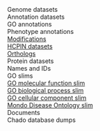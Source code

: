 <div class="left-menu-part left-menu-item"><a routerLink="//downloads/genome-datasets">Genome datasets</a></div>
<div class="left-menu-part left-menu-item">Annotation datasets</div>
<div class="left-menu-part left-sub-menu-item"><a routerLink="/downloads/go-annotations">GO annotations</a></div>
<div class="left-menu-part left-sub-menu-item"><a routerLink="/downloads/phenotype-annotations">Phenotype annotations</a></div>
<div class="left-menu-part left-sub-menu-item"><a href="https://www.pombase.org/data/annotations/modifications/">Modifications</a></div>
<div class="left-menu-part left-sub-menu-item"><a href="https://www.pombase.org/data/high_confidence_physical_interactions/">HCPIN datasets</a></div>
<div class="left-menu-part left-sub-menu-item"><a href="https://www.pombase.org/data/orthologs/">Orthologs</a></div>
<div class="left-menu-part left-menu-item"><a routerLink="//downloads/protein-datasets">Protein datasets</a></div>
<div class="left-menu-part left-menu-item"><a routerLink="/downloads/names-and-identifiers">Names and IDs</a></div>
<div class="left-menu-part left-menu-item">GO slims</div>
<div class="left-menu-part left-sub-menu-item"><a href="https://www.pombase.org/data/releases/latest/misc/mf_goslim_pombe_ids_and_names.tsv">GO molecular function slim</a></div>
<div class="left-menu-part left-sub-menu-item"><a href="https://www.pombase.org/data/releases/latest/misc/bp_goslim_pombe_ids_and_names.tsv">GO biological process slim</a></div>
<div class="left-menu-part left-sub-menu-item"><a href="https://www.pombase.org/data/releases/latest/misc/cc_goslim_pombe_ids_and_names.tsv">GO cellular component slim</a></div>
<div class="left-menu-part left-menu-item"><a href="https://www.pombase.org/releases/latest/misc/pombe_mondo_slim_ids_and_names.tsv">Mondo Disease Ontology slim</a></div>
<div class="left-menu-part left-menu-item"><a routerLink="/documents">Documents</a></div>
<div class="left-menu-part left-menu-item"><a routerLink="/downloads/chado-database-dumps">Chado database dumps</a></div>
